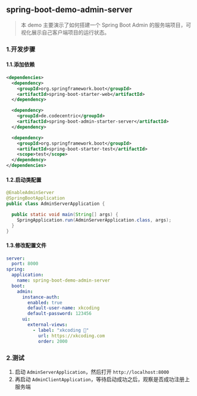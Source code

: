 ## spring-boot-demo-admin-server

> 本 demo 主要演示了如何搭建一个 Spring Boot Admin 的服务端项目，可视化展示自己客户端项目的运行状态。

### 1.开发步骤

#### 1.1.添加依赖

```xml
<dependencies>
  <dependency>
    <groupId>org.springframework.boot</groupId>
    <artifactId>spring-boot-starter-web</artifactId>
  </dependency>

  <dependency>
    <groupId>de.codecentric</groupId>
    <artifactId>spring-boot-admin-starter-server</artifactId>
  </dependency>

  <dependency>
    <groupId>org.springframework.boot</groupId>
    <artifactId>spring-boot-starter-test</artifactId>
    <scope>test</scope>
  </dependency>
</dependencies>
```

#### 1.2.启动类配置

```java
@EnableAdminServer
@SpringBootApplication
public class AdminServerApplication {

  public static void main(String[] args) {
    SpringApplication.run(AdminServerApplication.class, args);
  }
}
```

#### 1.3.修改配置文件

```yaml
server:
  port: 8000
spring:
  application:
    name: spring-boot-demo-admin-server
  boot:
    admin:
      instance-auth:
        enabled: true
        default-user-name: xkcoding
        default-password: 123456
      ui:
        external-views:
          - label: "xkcoding 🚀"
            url: https://xkcoding.com
            order: 2000

```

### 2.测试

1. 启动 `AdminServerApplication`，然后打开 `http://localhost:8000`
2. 再启动 `AdminClientApplication`，等待启动成功之后，观察是否成功注册上服务端
